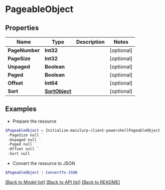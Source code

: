 # PageableObject
## Properties

Name | Type | Description | Notes
------------ | ------------- | ------------- | -------------
**PageNumber** | **Int32** |  | [optional] 
**PageSize** | **Int32** |  | [optional] 
**Unpaged** | **Boolean** |  | [optional] 
**Paged** | **Boolean** |  | [optional] 
**Offset** | **Int64** |  | [optional] 
**Sort** | [**SortObject**](SortObject) |  | [optional] 

## Examples

- Prepare the resource
```powershell
$PageableObject = Initialize-maislurp-client-powershellPageableObject  -PageNumber null `
 -PageSize null `
 -Unpaged null `
 -Paged null `
 -Offset null `
 -Sort null
```

- Convert the resource to JSON
```powershell
$PageableObject | ConvertTo-JSON
```

[[Back to Model list]](../README#documentation-for-models) [[Back to API list]](../README#documentation-for-api-endpoints) [[Back to README]](../README)

